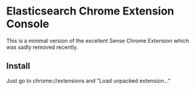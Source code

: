 Elasticsearch Chrome Extension Console
========================

This is a minimal version of the excellent Sense Chrome Extension which was sadly removed recently.

## Install
Just go to chrome://extensions and "Load unpacked extension..."
